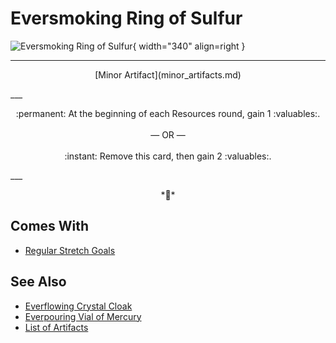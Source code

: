 # Eversmoking Ring of Sulfur

![Eversmoking Ring of Sulfur](../assets/artifacts_minor-eversmoking_ring_of_sulfur.webp){ width="340" align=right }
___
<p style="text-align: center;" markdown>[Minor Artifact](minor_artifacts.md)</p>
___
<p style="text-align: center;" markdown>:permanent: At the beginning of each Resources round, gain 1 :valuables:.<br><br>— OR —<br><br>:instant: Remove this card, then gain 2 :valuables:.</p>
___
<p style="text-align: center;" markdown>*🚧*</p>


## Comes With

- [Regular Stretch Goals](../content.md)


## See Also

- [Everflowing Crystal Cloak](everflowing_crystal_cloak.md)
- [Everpouring Vial of Mercury](everpouring_vial_of_mercury.md)
- [List of Artifacts](../artifacts/index.md)
